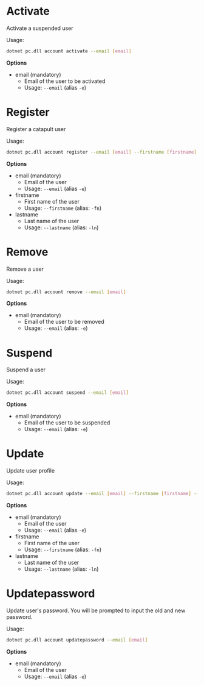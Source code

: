 # Activate

Activate a suspended user

Usage: 
```sh
dotnet pc.dll account activate --email [email]
```

**Options**
* email (mandatory)
    * Email of the user to be activated
    * Usage: `--email` (alias `-e`)

# Register
Register a catapult user

Usage: 
```sh
dotnet pc.dll account register --email [email] --firstname [firstname] --lastname [lastname]
```

**Options**
* email (mandatory)
    * Email of the user
    * Usage: `--email` (alias `-e`)
* firstname
    * First name of the user
    * Usage: `--firstname` (alias: `-fn`)
* lastname
    * Last name of the user
    * Usage: `--lastname` (alias: `-ln`)

# Remove
Remove a user

Usage: 
```sh
dotnet pc.dll account remove --email [email]
```

**Options**
* email (mandatory)
    * Email of the user to be removed
    * Usage: `--email` (alias: `-e`)

# Suspend
Suspend a user	

Usage: 
```sh
dotnet pc.dll account suspend --email [email]
```

**Options**
* email (mandatory)
    * Email of the user to be suspended
    * Usage: `--email` (alias: `-e`)

# Update
Update user profile

Usage: 
```sh
dotnet pc.dll account update --email [email] --firstname [firstname] --lastname [lastname]
```

**Options**
* email (mandatory)
    * Email of the user
    * Usage: `--email` (alias `-e`)
* firstname
    * First name of the user
    * Usage: `--firstname` (alias: `-fn`)
* lastname
    * Last name of the user
    * Usage: `--lastname` (alias: `-ln`)
    
# Updatepassword
Update user's password. You will be prompted to input the old and new password.

Usage: 
```sh
dotnet pc.dll account updatepassword --email [email]
```

**Options**
* email (mandatory)
    * Email of the user
    * Usage: `--email` (alias `-e`)